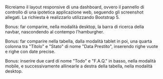 Ricreiamo il layout responsive di una dashboard, ovvero il pannello di controllo di una ipotetica applicazione web, seguendo gli screenshot allegati. La richiesta è realizzarlo utilizzando Bootstrap 5.

Bonus: far comparire, nella modalità desktop, la barra di ricerca della navbar, nascondendo al contempo l'hamburgher.

Bonus: far comparire nella tabella, dalla modalità tablet in poi, una quarta colonna tra "Titolo" e "Stato" di nome "Data Prestito", inserendo righe vuote e righe con date precise.

Bonus: inserire due card di nome "Todo" e "F.A.Q." in basso, nella modalità mobile, e successivamente allinearle a destra della tabella, nella modalità desktop.